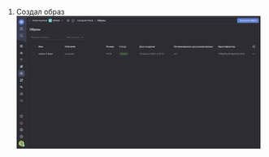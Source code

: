 1. Создал образ ![centos_ya_cloud](https://github.com/evgeniy-skt/devops-netology/blob/main/screenshots/5.4_centos_image.png)